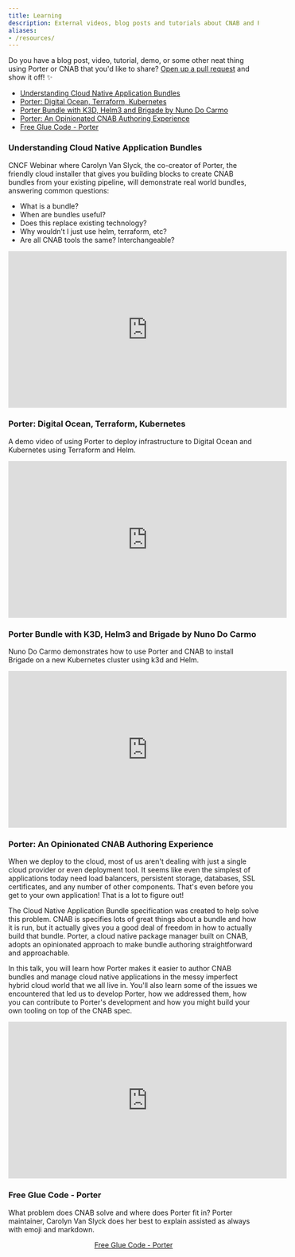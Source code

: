 ```yaml
---
title: Learning
description: External videos, blog posts and tutorials about CNAB and Porter
aliases:
- /resources/
---
```


Do you have a blog post, video, tutorial, demo, or some other neat thing 
using Porter or CNAB that you'd like to share? [Open up a pull request][pr] 
and show it off! ✨

* [Understanding Cloud Native Application Bundles](#understanding-cloud-native-application-bundles)
* [Porter: Digital Ocean, Terraform, Kubernetes](#porter-digital-ocean-terraform-kubernetes)
* [Porter Bundle with K3D, Helm3 and Brigade by Nuno Do Carmo](#porter-bundle-with-k3d-helm3-and-brigade-by-nuno-do-carmo)
* [Porter: An Opinionated CNAB Authoring Experience](#porter-an-opinionated-cnab-authoring-experience)
* [Free Glue Code - Porter](#free-glue-code-porter)

[pr]: /src/CONTRIBUTING.md

### Understanding Cloud Native Application Bundles

CNCF Webinar where Carolyn Van Slyck, the co-creator of Porter, the friendly cloud installer that gives you building blocks to create CNAB bundles from your existing pipeline, will demonstrate real world bundles, answering common questions:

* What is a bundle?
* When are bundles useful?
* Does this replace existing technology?
* Why wouldn’t I just use helm, terraform, etc?
* Are all CNAB tools the same? Interchangeable?

<iframe width="560" height="315" src="https://www.youtube.com/embed/1FGMrv_xfqY" frameborder="0" allow="accelerometer; autoplay; encrypted-media; gyroscope; picture-in-picture" allowfullscreen></iframe>

### Porter: Digital Ocean, Terraform, Kubernetes

A demo video of using Porter to deploy infrastructure to Digital Ocean and Kubernetes using Terraform and Helm.

<iframe width="560" height="315" src="https://www.youtube.com/embed/ciA1YuGOIo4" frameborder="0" allow="accelerometer; autoplay; encrypted-media; gyroscope; picture-in-picture" allowfullscreen></iframe>

### Porter Bundle with K3D, Helm3 and Brigade by Nuno Do Carmo

Nuno Do Carmo demonstrates how to use Porter and CNAB to install Brigade on a new Kubernetes cluster using k3d and Helm.

<iframe width="560" height="315" src="https://www.youtube.com/embed/9egipQjUgD0" frameborder="0" allow="accelerometer; autoplay; encrypted-media; gyroscope; picture-in-picture" allowfullscreen></iframe>

### Porter: An Opinionated CNAB Authoring Experience

When we deploy to the cloud, most of us aren't dealing with just a single cloud
provider or even deployment tool. It seems like even the simplest of
applications today need load balancers, persistent storage, databases, SSL
certificates, and any number of other components. That's even before you get to
your own application! That is a lot to figure out!

The Cloud Native Application Bundle specification was created to help solve this
problem. CNAB is specifies lots of great things about a bundle and how it is
run, but it actually gives you a good deal of freedom in how to actually build
that bundle. Porter, a cloud native package manager built on CNAB, adopts an
opinionated approach to make bundle authoring straightforward and approachable.

In this talk, you will learn how Porter makes it easier to author CNAB bundles
and manage cloud native applications in the messy imperfect hybrid cloud world
that we all live in. You'll also learn some of the issues we encountered that
led us to develop Porter, how we addressed them, how you can contribute to
Porter's development and how you might build your own tooling on top of the CNAB
spec.

<iframe width="560" height="315" src="https://www.youtube.com/embed/__fim6RIW1s" frameborder="0" allow="accelerometer; autoplay; encrypted-media; gyroscope; picture-in-picture" allowfullscreen></iframe>

### Free Glue Code - Porter

What problem does CNAB solve and where does Porter fit in? Porter maintainer, Carolyn Van Slyck does her best to explain
assisted as always with emoji and markdown.

<p align=center><a href="https://carolynvanslyck.com/blog/2019/04/porter">Free Glue Code - Porter</a></p>